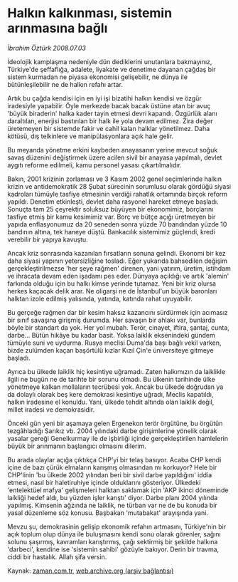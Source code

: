 # Halkın kalkınması, sistemin arınmasına bağlı

*İbrahim Öztürk 2008.07.03*

<tr><td class="metin" colspan="2" style="padding-top: 20px; padding-left: 5px; padding-right: 10px;">İdeolojik kamplaşma nedeniyle dün dediklerini unutanlara bakmayınız, Türkiye'de şeffaflığa, adalete, liyakate ve denetime dayanan çağdaş bir sistem kurmadan ne piyasa ekonomisi gelişebilir, ne dünya ile bütünleşilebilir ne de halkın refahı artar.</td></tr><tr><td class="metin" colspan="2" style="padding-top: 20px; padding-left: 5px; padding-right: 10px;"><p>Artık bu çağda kendisi için en iyi işi bizatihi halkın kendisi ve özgür iradesiyle yapabilir. Öyle merkezde bacak bacak üstüne atan bir avuç 'büyük biraderin' halka kader tayin etmesi devri kapandı. Özgürlük alanı daraltılan, enerjisi bastırılan bir halk ile yola devam edilmez. Zira değer üretemeyen bir sistemde fakir ve cahil kalan halklar yönetilmez. Daha kötüsü, dış telkinlere ve manipülasyonlara açık hale gelir.
<p> Bu meyanda yönetme erkini kaybeden anayasanın yerine mevcut soğuk savaş düzenini değiştirmek üzere acilen sivil bir anayasa yapılmalı, devlet aygıtı reforme edilmeli, kamu personel yasası çıkartılmalıdır. 
<p> Bakın, 2001 krizinin zorlaması ve 3 Kasım 2002 genel seçimlerinde halkın krizin ve antidemokratik 28 Şubat sürecinin sorumlusu olarak gördüğü siyasi kadroları tümüyle tasfiye etmesinin verdiği rahatlık ortamında birçok reform yapıldı. Denetim etkinleşti, devlet daha rasyonel hareket etmeye başladı. Sonuçta tam 25 çeyrektir soluksuz büyüyen bir ekonomimiz, borçlarını tasfiye etmiş bir kamu kesimimiz var. Borç ve bütçe açığı üretmeyen bir yapıda enflasyonumuz da 20 seneden sonra yüzde 70 bandından yüzde 10 bandının altına, tek haneye düştü. Bankacılık sistemimiz güçlendi, kredi verebilir bir yapıya kavuştu. 
<p> Ancak kriz sonrasında kazanılan fırsatların sonuna gelindi. Ekonomi bir kez daha siyasi yapının yetersizliğine tosladı. Eğer yukarıda bahsedilen değişim gerçekleştirilmezse 'her şeye rağmen' direnen, yani yatırım, üretim, istihdam ve ihracata devam eden işadamı pes eder. Dünyaya açıldığı ve artık 'alemin' farkında olduğu için bu halkı kimse yerinde tutamaz. Yeni bir kriz olursa herkes kaçacak delik arar. Ne oligarşi ne de İstanbul'un büyük baronları halktan izole edilmiş yalısında, yatında, katında rahat uyuyabilir. 
<p> Bu gerçeğe rağmen dar bir kesim haksız kazancını sürdürmek için acımasız bir sınıf savaşına girişmiş durumda. Her savaşın bir ahlakı var, bunlarda böyle bir standart da yok. Her yol mubah. Terör, cinayet, iftira, şantaj, cunta, darbe... Bütün hikâye bu kadar basit. Yoksa laiklik eksenindeki gündem tümüyle suni ve uydurma. Rusya meclisi Duma'da başı bağlı vekil varken, bizde zulümden kaçan başörtülü kızlar Kızıl Çin'e üniversiteye gitmeye başladı. 
<p> Ayrıca bu ülkede laiklik hiç kesintiye uğramadı. Zaten halkımızın da laiklikle ilgili ne bugün ne de tarihte bir sorunu olmadı. Bu ülkenin tarihinde ülke yönetmeye kalkan mollaların tecrübesi yok. Ancak bu ülkede doğrudan ya da dolaylı olarak beş kere demokrasi kesintiye uğradı, Meclis kapatıldı, halkın iradesine el konuldu. Yani, ülkede tehdit altında olan laiklik değil, millet iradesi ve demokrasidir. 
<p> Önceki gün yeni bir aşamaya gelen Ergenekon terör örgütüne, bu örgütün tezgâhladığı Sarıkız vb. 2004 yılındaki darbe girişimlerine yönelik olarak yasalar gereği Genelkurmay ile de işbirliği içinde gerçekleştirilen hamlelerin büyük bir arınmanın başlangıcı olmasını dilerim. 
<p> Bu arada olaylar açığa çıktıkça CHP'yi bir telaş basıyor. Acaba CHP kendi içine de bazı çürük elmaların karışmış olmasından mı korkuyor? Hele bir CHP'linin 'bu ülkede 2002 yılından beri bir sivil darbe yapıldığını' iddia etmesi, nasıl bir haletiruhiye içinde olduklarını gösteriyor. Ülkedeki 'entelektüel mafya' gelişmeleri halktan saklamak için 'AKP ikinci döneminde laikliği hedef aldı, bu yüzden işler karıştı' diyor. Darbe planı 2004 yılında yapılmış. Kimsenin ağzında ne laiklik, ne türban var ne de bu konuda bir yasal düzenleme söz konusu. Başbakan 'mutabakat' arayışında yani. 
<p> Mevzu şu, demokrasinin gelişip ekonomik refahın artmasını, Türkiye'nin bir açık toplum olup dünya ile buluşmasını kendi sonu olarak görenler, sağını solunu şaşırmış, kavramları karıştırmış, çağı sektirmiş bir şekilde halkına 'darbeci', kendine ise 'sistemin sahibi' gözüyle bakıyor. Derin bir travma, ciddi bir hastalık. Allah şifa versin.<br/></p></p></p></p></p></p></p></p></p></td></tr>

Kaynak: [zaman.com.tr](http://zaman.com.tr/yazar.do?yazino=709463), [web.archive.org (arşiv bağlantısı)](http://web.archive.org/web/20080828191041/http://www.zaman.com.tr:80/yazar.do?yazino=709463)
